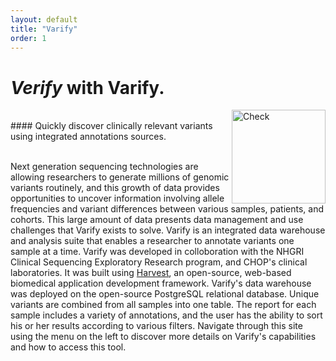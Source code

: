 ```yaml
---
layout: default
title: "Varify"
order: 1
---
```


# *Verify* with Varify. 

<img src="https://github.com/nmferraro5/nmferraro5.github.io/blob/master/checkmark.png?raw=true" alt="Check" height="150" width="150" align="right">

<br>
#### Quickly discover clinically relevant variants using integrated annotations sources.

<br>Next generation sequencing technologies are allowing researchers to generate millions of genomic
variants routinely, and this growth of data provides opportunities to uncover information involving
allele frequencies and variant differences between various samples, patients, and cohorts.  This large
amount of data presents data management and use challenges that Varify exists to solve.  Varify is
an integrated data warehouse and analysis suite that enables a researcher to annotate variants one
sample at a time. Varify was developed in colloboration with the NHGRI Clinical Sequencing Exploratory
Research program, and CHOP's clinical laboratories. It was built using
[Harvest](http://harvest.research.chop.edu/), an open-source, web-based biomedical application
development framework.  Varify's data warehouse was deployed on the open-source PostgreSQL relational
database.  Unique variants are combined from all samples into one table.  The report for each sample
includes a variety of annotations, and the user has the ability to sort his or her results according
to various filters.  Navigate through this site using the menu on the left to discover more details on
Varify's capabilities and how to access this tool.




